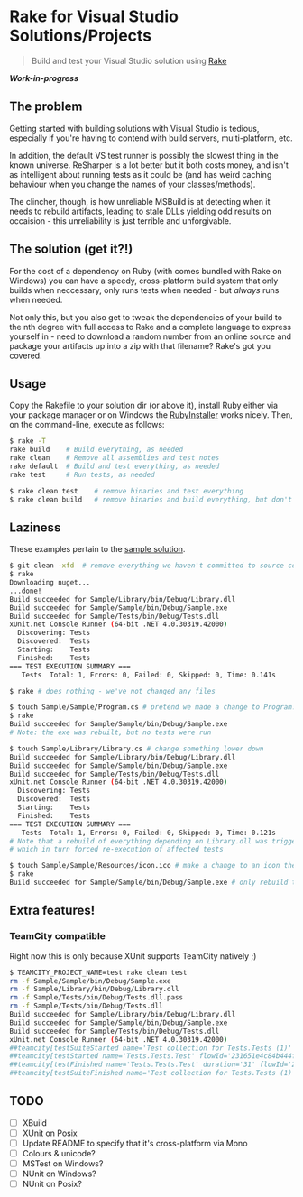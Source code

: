 Rake for Visual Studio Solutions/Projects
=========================================
> Build and test your Visual Studio solution using [Rake](http://rake.rubyforge.org/)

**_Work-in-progress_**


The problem
-----------
Getting started with building solutions with Visual Studio is tedious,
especially if you're having to contend with build servers, multi-platform, etc.

In addition, the default VS test runner is possibly the slowest thing in the
known universe. ReSharper is a lot better but it both costs money, and isn't as
intelligent about running tests as it could be (and has weird caching behaviour
when you change the names of your classes/methods).

The clincher, though, is how unreliable MSBuild is at detecting when it needs to
rebuild artifacts, leading to stale DLLs yielding odd results on occaision -
this unreliability is just terrible and unforgivable.


The solution (get it?!)
-----------------------
For the cost of a dependency on Ruby (with comes bundled with Rake on Windows)
you can have a speedy, cross-platform build system that only builds when
neccessary, only runs tests when needed - but *always* runs when needed.

Not only this, but you also get to tweak the dependencies of your build to the
nth degree with full access to Rake and a complete language to express yourself
in - need to download a random number from an online source and package your
artifacts up into a zip with that filename? Rake's got you covered.


Usage
-----
Copy the Rakefile to your solution dir (or above it), install Ruby either via
your package manager or on Windows the
[RubyInstaller](http://rubyinstaller.org/) works nicely. Then, on the
command-line, execute as follows:

```sh
$ rake -T
rake build    # Build everything, as needed
rake clean    # Remove all assemblies and test notes
rake default  # Build and test everything, as needed
rake test     # Run tests, as needed

$ rake clean test    # remove binaries and test everything
$ rake clean build   # remove binaries and build everything, but don't test
```

Laziness
--------
These examples pertain to the [sample solution](https://github.com/ahri/rake-vs/tree/sample).

```sh
$ git clean -xfd  # remove everything we haven't committed to source control
$ rake
Downloading nuget...
...done!
Build succeeded for Sample/Library/bin/Debug/Library.dll
Build succeeded for Sample/Sample/bin/Debug/Sample.exe
Build succeeded for Sample/Tests/bin/Debug/Tests.dll
xUnit.net Console Runner (64-bit .NET 4.0.30319.42000)
  Discovering: Tests
  Discovered:  Tests
  Starting:    Tests
  Finished:    Tests
=== TEST EXECUTION SUMMARY ===
   Tests  Total: 1, Errors: 0, Failed: 0, Skipped: 0, Time: 0.141s

$ rake # does nothing - we've not changed any files

$ touch Sample/Sample/Program.cs # pretend we made a change to Program.cs
$ rake
Build succeeded for Sample/Sample/bin/Debug/Sample.exe
# Note: the exe was rebuilt, but no tests were run

$ touch Sample/Library/Library.cs # change something lower down
Build succeeded for Sample/Library/bin/Debug/Library.dll
Build succeeded for Sample/Sample/bin/Debug/Sample.exe
Build succeeded for Sample/Tests/bin/Debug/Tests.dll
xUnit.net Console Runner (64-bit .NET 4.0.30319.42000)
  Discovering: Tests
  Discovered:  Tests
  Starting:    Tests
  Finished:    Tests
=== TEST EXECUTION SUMMARY ===
   Tests  Total: 1, Errors: 0, Failed: 0, Skipped: 0, Time: 0.121s
# Note that a rebuild of everything depending on Library.dll was triggered,
# which in turn forced re-execution of affected tests

$ touch Sample/Sample/Resources/icon.ico # make a change to an icon the exe depends on
$ rake
Build succeeded for Sample/Sample/bin/Debug/Sample.exe # only rebuild the exe
```

Extra features!
---------------
### TeamCity compatible
Right now this is only because XUnit supports TeamCity natively ;)

```sh
$ TEAMCITY_PROJECT_NAME=test rake clean test
rm -f Sample/Sample/bin/Debug/Sample.exe
rm -f Sample/Library/bin/Debug/Library.dll
rm -f Sample/Tests/bin/Debug/Tests.dll.pass
rm -f Sample/Tests/bin/Debug/Tests.dll
Build succeeded for Sample/Library/bin/Debug/Library.dll
Build succeeded for Sample/Sample/bin/Debug/Sample.exe
Build succeeded for Sample/Tests/bin/Debug/Tests.dll
xUnit.net Console Runner (64-bit .NET 4.0.30319.42000)
##teamcity[testSuiteStarted name='Test collection for Tests.Tests (1)' flowId='231651e4c84b444f8090dbe307b5a75c']
##teamcity[testStarted name='Tests.Tests.Test' flowId='231651e4c84b444f8090dbe307b5a75c']
##teamcity[testFinished name='Tests.Tests.Test' duration='31' flowId='231651e4c84b444f8090dbe307b5a75c']
##teamcity[testSuiteFinished name='Test collection for Tests.Tests (1)' flowId='231651e4c84b444f8090dbe307b5a75c']
```

TODO
----
- [ ] XBuild
- [ ] XUnit on Posix
- [ ] Update README to specify that it's cross-platform via Mono
- [ ] Colours & unicode?
- [ ] MSTest on Windows?
- [ ] NUnit on Windows?
- [ ] NUnit on Posix?
